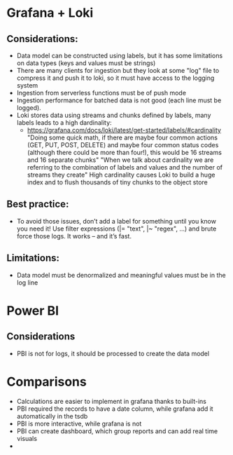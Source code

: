 # Grafana + Loki

## Considerations:
- Data model can be constructed using labels, but it has some limitations on data types (keys and values must be strings)
- There are many clients for ingestion but they look at some "log" file to compress it and push it to loki, so it must have access to the logging system
- Ingestion from serverless functions must be of push mode
- Ingestion performance for batched data is not good (each line must be logged).
- Loki stores data using streams and chunks defined by labels, many labels leads to a high dardinality:
  - https://grafana.com/docs/loki/latest/get-started/labels/#cardinality
  "Doing some quick math, if there are maybe four common actions (GET, PUT, POST, DELETE) and maybe four common status codes (although there could be more than four!), this would be 16 streams and 16 separate chunks"
  "When we talk about cardinality we are referring to the combination of labels and values and the number of streams they create"
  High cardinality causes Loki to build a huge index and to flush thousands of tiny chunks to the object store


## Best practice:
- To avoid those issues, don’t add a label for something until you know you need it! Use filter expressions (|= "text", |~ "regex", …) and brute force those logs. It works – and it’s fast.

## Limitations:
- Data model must be denormalized and meaningful values must be in the log line


# Power BI

## Considerations
- PBI is not for logs, it should be processed to create the data model


# Comparisons
- Calculations are easier to implement in grafana thanks to built-ins
- PBI required the records to have a date column, while grafana add it automatically in the tsdb
- PBI is more interactive, while grafana is not
- PBI can create dashboard, which group reports and can add real time visuals
- 
